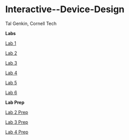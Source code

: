 # Interactive--Device-Design

Tal Genkin, Cornell Tech

**Labs**

[Lab 1](https://github.com/TalGenkin/IDD-Fa18-Lab1)

[Lab 2](https://github.com/TalGenkin/IDD-Fa18-Lab2)

[Lab 3](https://github.com/TalGenkin/IDD-Fa18-Lab3)

[Lab 4](https://github.com/TalGenkin/IDD-Fa18-Lab4/blob/master/README.md)

[Lab 5](https://github.com/TalGenkin/IDD-Fa18-Lab5/blob/master/README.md)

[Lab 6](https://github.com/TalGenkin/IDD-Fa18-Lab6)

**Lab Prep**

[Lab 2 Prep](https://github.com/TalGenkin/Interactive--Device-Design/blob/master/Lab%202%20Prep.md)

[Lab 3 Prep](https://github.com/TalGenkin/Interactive--Device-Design/blob/master/Lab3Prep.md)

[Lab 4 Prep](https://github.com/TalGenkin/Interactive--Device-Design/blob/master/LadPrep4.md)
